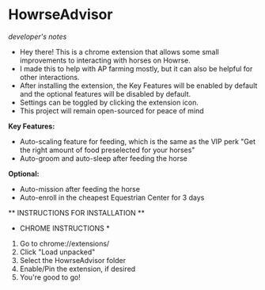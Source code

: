 # HowrseAdvisor

*developer's notes*
  - Hey there! This is a chrome extension that allows some small improvements to interacting with horses on Howrse. 
  - I made this to help with AP farming mostly, but it can also be helpful for other interactions.
  - After installing the extension, the Key Features will be enabled by default and the optional features will be disabled by default.
  - Settings can be toggled by clicking the extension icon.
  - This project will remain open-sourced for peace of mind
  

**Key Features:**
* Auto-scaling feature for feeding, which is the same as the VIP perk "Get the right amount of food preselected for your horses"
* Auto-groom and auto-sleep after feeding the horse

**Optional:**
* Auto-mission after feeding the horse
* Auto-enroll in the cheapest Equestrian Center for 3 days

** INSTRUCTIONS FOR INSTALLATION **

* CHROME INSTRUCTIONS *
1. Go to chrome://extensions/
2. Click "Load unpacked"
3. Select the HowrseAdvisor folder
4. Enable/Pin the extension, if desired
5. You're good to go!


